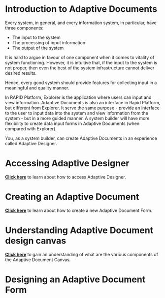 # Introduction to Adaptive Documents

Every system, in general, and every information system, in particular, have three components:

- The input to the system
- The processing of input information
- The output of the system

It is hard to argue in favour of one component when it comes to vitality of system functioning. However, it is intuitive that, if the input to the system is not proper, then even the best of the system infrastructure cannot deliver desired results.

Hence, every good system should provide features for collecting input in a meaningful and quality manner.

In RAPID Platform, Explorer is the application where users can input and view information. Adaptive Documents is also an interface in Rapid Platform, but different from Explorer. It serve the same purpose - provide an interface to the user to input data into the system and view information from the system - but in a more guided manner. A system builder will have more flexibility to create data input forms in Adaptive Documents (when compared with Explorer).

You, as a system builder, can create Adaptive Documents in an experience called Adaptive Designer.

# Accessing Adaptive Designer

<a href="https://rapiddocs.z8.web.core.windows.net/docs/Rapid/Keyper%20Manual/Adaptive%20Designer/How%20to%20access%20Adaptive%20Designer/" target="_blank">**Click here**</a> to learn about how to access Adaptive Designer.

# Creating an Adaptive Document

<a href="https://rapiddocs.z8.web.core.windows.net/docs/Rapid/Keyper%20Manual/Adaptive%20Designer/How%20to%20create%20a%20new%20Adaptive%20Document%20Form/" target="_blank">**Click here**</a> to learn about how to create a new Adaptive Document Form.

# Understanding Adaptive Document design canvas

<a href="https://rapiddocs.z8.web.core.windows.net/docs/Rapid/Keyper%20Manual/Adaptive%20Designer/Understanding%20Adaptive%20Document%20Canvas/" target="_blank">**Click here**</a> to gain an understanding of what are the various components of the Adaptive Document Canvas.

# Designing an Adaptive Document Form

